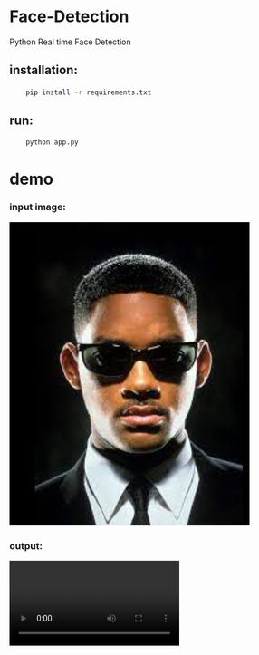 # Face-Detection
Python Real time Face Detection



## installation:

```bash
    pip install -r requirements.txt
```

## run:

```bash
    python app.py
```




# demo

### input image:

<img src="./Media/source.png">

### output:

<video controls loop>
  <source src="./Media/out.gif" type="video/gif">
  Your browser does not support the video tag.
</video>
